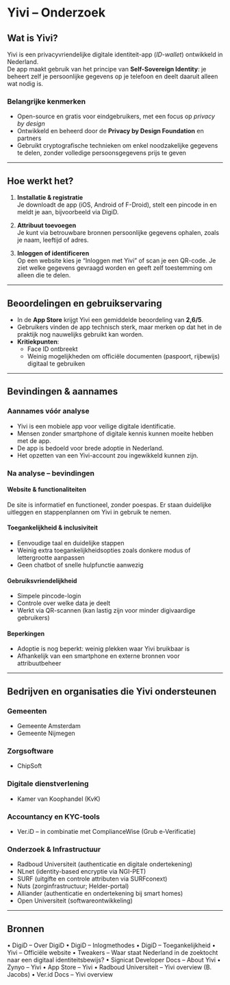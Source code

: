 # Yivi – Onderzoek

## Wat is Yivi?
Yivi is een privacyvriendelijke digitale identiteit-app (*ID-wallet*) ontwikkeld in Nederland.  
De app maakt gebruik van het principe van **Self-Sovereign Identity**: je beheert zelf je persoonlijke gegevens op je telefoon en deelt daaruit alleen wat nodig is.

### Belangrijke kenmerken
- Open-source en gratis voor eindgebruikers, met een focus op *privacy by design*  
- Ontwikkeld en beheerd door de **Privacy by Design Foundation** en partners  
- Gebruikt cryptografische technieken om enkel noodzakelijke gegevens te delen, zonder volledige persoonsgegevens prijs te geven  

---

## Hoe werkt het?

1. **Installatie & registratie**  
   Je downloadt de app (iOS, Android of F-Droid), stelt een pincode in en meldt je aan, bijvoorbeeld via DigiD.  

2. **Attribuut toevoegen**  
   Je kunt via betrouwbare bronnen persoonlijke gegevens ophalen, zoals je naam, leeftijd of adres.  

3. **Inloggen of identificeren**  
   Op een website kies je “Inloggen met Yivi” of scan je een QR-code. Je ziet welke gegevens gevraagd worden en geeft zelf toestemming om alleen die te delen.  

---

## Beoordelingen en gebruikservaring
- In de **App Store** krijgt Yivi een gemiddelde beoordeling van **2,6/5**.  
- Gebruikers vinden de app technisch sterk, maar merken op dat het in de praktijk nog nauwelijks gebruikt kan worden.  
- **Kritiekpunten**:  
  - Face ID ontbreekt  
  - Weinig mogelijkheden om officiële documenten (paspoort, rijbewijs) digitaal te gebruiken  

---

## Bevindingen & aannames

### Aannames vóór analyse
- Yivi is een mobiele app voor veilige digitale identificatie.  
- Mensen zonder smartphone of digitale kennis kunnen moeite hebben met de app.  
- De app is bedoeld voor brede adoptie in Nederland.  
- Het opzetten van een Yivi-account zou ingewikkeld kunnen zijn.  

### Na analyse – bevindingen

#### Website & functionaliteiten
De site is informatief en functioneel, zonder poespas. Er staan duidelijke uitleggen en stappenplannen om Yivi in gebruik te nemen.  

#### Toegankelijkheid & inclusiviteit
- Eenvoudige taal en duidelijke stappen  
- Weinig extra toegankelijkheidsopties zoals donkere modus of lettergrootte aanpassen  
- Geen chatbot of snelle hulpfunctie aanwezig  

#### Gebruiksvriendelijkheid
- Simpele pincode-login  
- Controle over welke data je deelt  
- Werkt via QR-scannen (kan lastig zijn voor minder digivaardige gebruikers)  

#### Beperkingen
- Adoptie is nog beperkt: weinig plekken waar Yivi bruikbaar is  
- Afhankelijk van een smartphone en externe bronnen voor attribuutbeheer  

---
## Bedrijven en organisaties die Yivi ondersteunen

### Gemeenten
- Gemeente Amsterdam  
- Gemeente Nijmegen  

### Zorgsoftware
- ChipSoft  

### Digitale dienstverlening
- Kamer van Koophandel (KvK)  

### Accountancy en KYC-tools
- Ver.iD – in combinatie met ComplianceWise (Grub e-Verificatie)  

### Onderzoek & Infrastructuur
- Radboud Universiteit (authenticatie en digitale ondertekening)  
- NLnet (identity-based encryptie via NGI-PET)  
- SURF (uitgifte en controle attributen via SURFconext)  
- Nuts (zorginfrastructuur; Helder-portal)  
- Alliander (authenticatie en ondertekening bij smart homes)  
- Open Universiteit (softwareontwikkeling)  

---

## Bronnen
•	DigiD – Over DigiD 
•	DigiD – Inlogmethodes
•	DigiD – Toegankelijkheid
•	Yivi – Officiële website
•	Tweakers – Waar staat Nederland in de zoektocht naar een digitaal identiteitsbewijs?
•	Signicat Developer Docs – About Yivi
•	Zynyo – Yivi
•	App Store – Yivi
•	Radboud Universiteit – Yivi overview (B. Jacobs)
•	Ver.id Docs – Yivi overview

